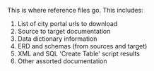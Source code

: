 This is where reference files go. This includes:
1. List of city portal urls to download
2. Source to target documentation
3. Data dictionary information
4. ERD and schemas (from sources and target)
5. XML and SQL 'Create Table' script results
6. Other assorted documentation

